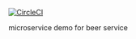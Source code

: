 [![CircleCI](https://circleci.com/gh/devpunumalli/mssc-beer-service.svg?style=svg)](https://circleci.com/gh/devpunumalli/mssc-beer-service)

microservice demo for beer service
